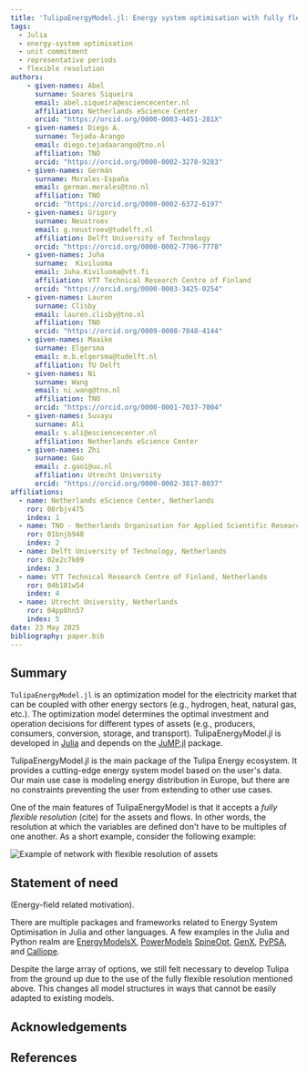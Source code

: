 ```yaml
---
title: 'TulipaEnergyModel.jl: Energy system optimisation with fully flexible resolution'
tags:
  - Julia
  - energy-system optimisation
  - unit commitment
  - representative periods
  - flexible resolution
authors:
    - given-names: Abel
      surname: Soares Siqueira
      email: abel.siqueira@esciencecenter.nl
      affiliation: Netherlands eScience Center
      orcid: "https://orcid.org/0000-0003-4451-281X"
    - given-names: Diego A.
      surname: Tejada-Arango
      email: diego.tejadaarango@tno.nl
      affiliation: TNO
      orcid: "https://orcid.org/0000-0002-3278-9283"
    - given-names: Germán
      surname: Morales-España
      email: german.morales@tno.nl
      affiliation: TNO
      orcid: "https://orcid.org/0000-0002-6372-6197"
    - given-names: Grigory
      surname: Neustroev
      email: g.neustroev@tudelft.nl
      affiliation: Delft University of Technology
      orcid: "https://orcid.org/0000-0002-7706-7778"
    - given-names: Juha
      surname:  Kiviluoma
      email: Juha.Kiviluoma@vtt.fi
      affiliation: VTT Technical Research Centre of Finland
      orcid: "https://orcid.org/0000-0003-3425-0254"
    - given-names: Lauren
      surname: Clisby
      email: lauren.clisby@tno.nl
      affiliation: TNO
      orcid: "https://orcid.org/0009-0008-7848-4144"
    - given-names: Maaike
      surname: Elgersma
      email: m.b.elgersma@tudelft.nl
      affiliation: TU Delft
    - given-names: Ni
      surname: Wang
      email: ni.wang@tno.nl
      affiliation: TNO
      orcid: "https://orcid.org/0000-0001-7037-7004"
    - given-names: Suvayu
      surname: Ali
      email: s.ali@esciencecenter.nl
      affiliation: Netherlands eScience Center
    - given-names: Zhi
      surname: Gao
      email: z.gao1@uu.nl
      affiliation: Utrecht University
      orcid: "https://orcid.org/0000-0002-3817-8037"
affiliations:
  - name: Netherlands eScience Center, Netherlands
    ror: 00rbjv475
    index: 1
  - name: TNO - Netherlands Organisation for Applied Scientific Research, Netherlands
    ror: 01bnjb948
    index: 2
  - name: Delft University of Technology, Netherlands
    ror: 02e2c7k09
    index: 3
  - name: VTT Technical Research Centre of Finland, Netherlands
    ror: 04b181w54
    index: 4
  - name: Utrecht University, Netherlands
    ror: 04pp8hn57
    index: 5
date: 23 May 2025
bibliography: paper.bib
---
```


## Summary

`TulipaEnergyModel.jl` is an optimization model for the electricity market that can be coupled with other energy sectors (e.g., hydrogen, heat, natural gas, etc.).
The optimization model determines the optimal investment and operation decisions for different types of assets (e.g., producers, consumers, conversion, storage, and transport).
TulipaEnergyModel.jl is developed in [Julia](CITE) and depends on the [JuMP.jl](CITE) package.

TulipaEnergyModel.jl is the main package of the Tulipa Energy ecosystem.
It provides a cutting-edge energy system model based on the user's data.
Our main use case is modeling energy distribution in Europe, but there are no constraints preventing the user from extending to other use cases.

One of the main features of TulipaEnergyModel is that it accepts a _fully flexible resolution_ (cite) for the assets and flows.
In other words, the resolution at which the variables are defined don't have to be multiples of one another.
As a short example, consider the following example:

![Example of network with flexible resolution of assets](docs/src/figs/variable-time-resolution-2.png)

## Statement of need

(Energy-field related motivation).

There are multiple packages and frameworks related to Energy System Optimisation in Julia and other languages.
A few examples in the Julia and Python realm are [EnergyModelsX](ref), [PowerModels](ref) [SpineOpt](ref), [GenX](ref), [PyPSA](ref), and [Calliope](ref).

Despite the large array of options, we still felt necessary to develop Tulipa from the ground up due to the use of the fully flexible resolution mentioned above.
This changes all model structures in ways that cannot be easily adapted to existing models.

## Acknowledgements

## References
